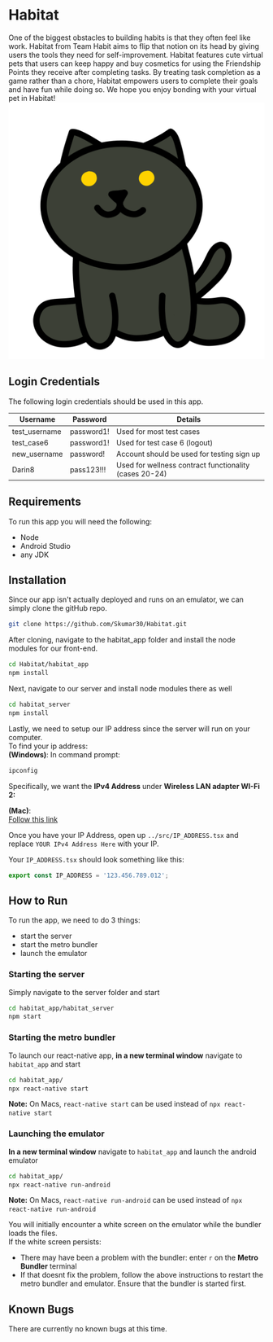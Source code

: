 # Habitat

One of the biggest obstacles to building habits is that they often feel like work. Habitat from Team Habit aims to flip that notion on its head by giving users the tools they need for self-improvement. Habitat features cute virtual pets that users can keep happy and buy cosmetics for using the Friendship Points they receive after completing tasks. By treating task completion as a game rather than a chore, Habitat empowers users to complete their goals and have fun while doing so. We hope you enjoy bonding with your virtual pet in Habitat!
![Cat Image](https://github.com/Skumar30/Habitat/blob/master/habitat_app/src/assets/cat.png)

## Login Credentials

The following login credentials should be used in this app.

Username | Password | Details
| --- | --- | ---
|test_username | password1! | Used for most test cases
| test_case6 | password1! | Used for test case 6 (logout)
| new_username | password! | Account should be used for testing sign up
| Darin8 | pass123!!! | Used for wellness contract functionality (cases 20-24)

## Requirements

To run this app you will need the following:
* Node
* Android Studio
* any JDK
## Installation


Since our app isn't actually deployed and runs on an emulator, we can simply clone the gitHub repo.
```bash
git clone https://github.com/Skumar30/Habitat.git
```

After cloning, navigate to the habitat_app folder and install the node modules for our front-end. 
```bash
cd Habitat/habitat_app
npm install
```

Next, navigate to our server and install node modules there as well
```bash
cd habitat_server
npm install
```

Lastly, we need to setup our IP address since the server will run on your computer.\
To find your ip address:\
**(Windows)**:
In command prompt: 
```bash
ipconfig
```
Specifically, we want the **IPv4 Address** under **Wireless LAN adapter WI-Fi 2:**

**(Mac)**:\
[Follow this link](https://osxdaily.com/2010/11/21/find-ip-address-mac/#:~:text=You%20can%20find%20any%20Macs,indicated%20in%20the%20screenshot%20below)


Once you have your IP Address, open up `../src/IP_ADDRESS.tsx` and replace `YOUR IPv4 Address Here` with your IP.

Your `IP_ADDRESS.tsx` should look something like this:
```javascript
export const IP_ADDRESS = '123.456.789.012';
```

## How to Run

To run the app, we need to do 3 things:
* start the server
* start the metro bundler
* launch the emulator

### Starting the server
Simply navigate to the server folder and start
```bash
cd habitat_app/habitat_server
npm start
```

### Starting the metro bundler
To launch our react-native app, **in a new terminal window** navigate to `habitat_app` and start
```bash
cd habitat_app/
npx react-native start
```
**Note:** On Macs, `react-native start` can be used instead of `npx react-native start`

### Launching the emulator
**In a new terminal window** navigate to `habitat_app` and launch the android emulator
```bash
cd habitat_app/
npx react-native run-android
```
**Note:** On Macs, `react-native run-android` can be used instead of `npx react-native run-android`

You will initially encounter a white screen on the emulator while the bundler loads the files.\
If the white screen persists:
* There may have been a problem with the bundler: enter `r` on the **Metro Bundler** terminal
* If that doesnt fix the problem, follow the above instructions to restart the metro bundler and emulator. Ensure that the bundler is started first.

## Known Bugs

There are currently no known bugs at this time.
